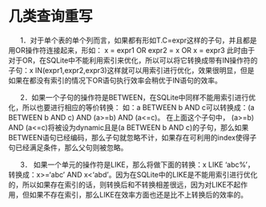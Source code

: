 # 几类查询重写
&nbsp;&nbsp;&nbsp;&nbsp;&nbsp;&nbsp;1．对于单个表的单个列而言，如果都有形如T.C=expr这样的子句，并且都是用OR操作符连接起来，形如： x = expr1 OR expr2 = x OR x = expr3 此时由于对于OR，在SQLite中不能利用索引来优化，所以可以将它转换成带有IN操作符的子句：x IN(expr1,expr2,expr3)这样就可以用索引进行优化，效果很明显，但是如果在都没有索引的情况下OR语句执行效率会稍优于IN语句的效率。<br>

&nbsp;&nbsp;&nbsp;&nbsp;&nbsp;&nbsp;2．如果一个子句的操作符是BETWEEN，在SQLite中同样不能用索引进行优化，所以也要进行相应的等价转换： 如：a BETWEEN b AND c可以转换成：(a BETWEEN b AND c) AND (a>=b) AND (a<=c)。 在上面这个子句中， (a>=b) AND (a<=c)将被设为dynamic且是(a BETWEEN b AND c)的子句，那么如果BETWEEN语句已经编码，那么子句就忽略不计，如果存在可利用的index使得子句已经满足条件，那么父句则被忽略。<br>

&nbsp;&nbsp;&nbsp;&nbsp;&nbsp;&nbsp;3． 如果一个单元的操作符是LIKE，那么将做下面的转换：x LIKE ‘abc%’，转换成：x>=‘abc’ AND x<‘abd’。因为在SQLite中的LIKE是不能用索引进行优化的，所以如果存在索引的话，则转换后和不转换相差很远，因为对LIKE不起作用，但如果不存在索引，那么LIKE在效率方面也还是比不上转换后的效率的。
